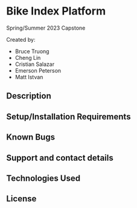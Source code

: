 # Bike Index Platform
Spring/Summer 2023 Capstone

Created by:
- Bruce Truong
- Cheng Lin
- Cristian Salazar
- Emerson Peterson
- Matt Istvan

## Description

## Setup/Installation Requirements

## Known Bugs

## Support and contact details

## Technologies Used

## License